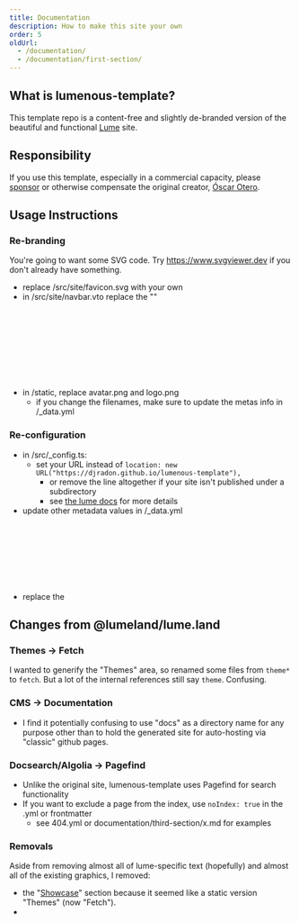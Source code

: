 ```yaml
---
title: Documentation
description: How to make this site your own
order: 5
oldUrl: 
  - /documentation/
  - /documentation/first-section/
---
```


## What is lumenous-template?

This template repo is a content-free and slightly de-branded version of the beautiful and functional [Lume](https://lume.land/) site. 

## Responsibility

If you use this template, especially in a commercial capacity, please [sponsor](https://github.com/sponsors/oscarotero) or otherwise compensate the original creator, [Óscar Otero](https://oscarotero.com/). 

## Usage Instructions

### Re-branding

You're going to want some SVG code. Try https://www.svgviewer.dev if you don't already have something.

- replace /src/site/favicon.svg with your own
- in /src/site/navbar.vto replace the "<!-- Central Decorative Element -->" <svg> with your own.
- in /static, replace avatar.png and logo.png
  - if you change the filenames, make sure to update the metas info in /_data.yml


### Re-configuration

- in /src/_config.ts:
  - set your URL instead of `location: new URL("https://djradon.github.io/lumenous-template"),`
    - or remove the line altogether if your site isn't published under a subdirectory
    - see [the lume docs](https://lume.land/docs/configuration/config-file/#location) for more details
- update other metadata values in /_data.yml
- replace the <svg> in _includes/templates/navbar.vto

## Changes from @lumeland/lume.land


### Themes -> Fetch

I wanted to generify the "Themes" area, so renamed some files from `theme*` to `fetch`. But a lot of the internal references still say `theme`. Confusing.

### CMS -> Documentation

- I find it potentially confusing to use "docs" as a directory name for any purpose other than to hold the generated site for auto-hosting via "classic" github pages. 

### Docsearch/Algolia -> Pagefind

- Unlike the original site, lumenous-template uses Pagefind for search functionality
- If you want to exclude a page from the index, use `noIndex: true` in the .yml or frontmatter
  - see 404.yml or documentation/third-section/x.md for examples

### Removals

Aside from removing almost all of lume-specific text (hopefully) and almost all of the existing graphics, I removed:

- the "[Showcase](https://lume.land/showcase/)" section because it seemed like a static version "Themes" (now "Fetch").
-  

